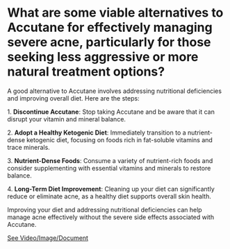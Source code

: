 # What are some viable alternatives to Accutane for effectively managing severe acne, particularly for those seeking less aggressive or more natural treatment options?

A good alternative to Accutane involves addressing nutritional deficiencies and improving overall diet. Here are the steps:

1\. **Discontinue Accutane**: Stop taking Accutane and be aware that it can disrupt your vitamin and mineral balance.

2\. **Adopt a Healthy Ketogenic Diet**: Immediately transition to a nutrient-dense ketogenic diet, focusing on foods rich in fat-soluble vitamins and trace minerals.

3\. **Nutrient-Dense Foods**: Consume a variety of nutrient-rich foods and consider supplementing with essential vitamins and minerals to restore balance.

4\. **Long-Term Diet Improvement**: Cleaning up your diet can significantly reduce or eliminate acne, as a healthy diet supports overall skin health.

Improving your diet and addressing nutritional deficiencies can help manage acne effectively without the severe side effects associated with Accutane.

 [See Video/Image/Document](https://hls-player.drberg.com/asset?path=migrated-assets/best-remedy-for-hormonal-cystic-acne-drberg)